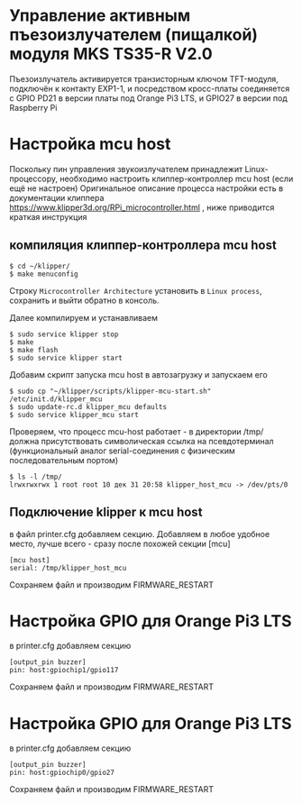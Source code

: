 # Управление активным пъезоизлучателем (пищалкой) модуля MKS TS35-R V2.0

Пъезоизлучатель активируется транзисторным ключом TFT-модуля, подключён к контакту EXP1-1, и посредством кросс-платы соединяется с GPIO PD21 
в версии платы под Orange Pi3 LTS, и GPIO27 в версии под Raspberry Pi

# Настройка mcu host

Поскольку пин управления звукоизлучателем принадлежит Linux-процессору, необходимо настроить клиппер-контроллер mcu host (если ещё не настроен)
Оригинальное описание процесса настройки есть в документации клиппера https://www.klipper3d.org/RPi_microcontroller.html , ниже приводится краткая инструкция

## компиляция клиппер-контроллера mcu host

```console
$ cd ~/klipper/
$ make menuconfig
```

Строку ```Microcontroller Architecture``` установить в ```Linux process```, сохранить и выйти обратно в консоль. 

Далее компилируем и устанавливаем

```console
$ sudo service klipper stop
$ make
$ make flash
$ sudo service klipper start
```

Добавим скрипт запуска mcu host в автозагрузку и запускаем его

```console
$ sudo cp "~/klipper/scripts/klipper-mcu-start.sh" /etc/init.d/klipper_mcu
$ sudo update-rc.d klipper_mcu defaults
$ sudo service klipper_mcu start
```

Проверяем, что процесс mcu-host работает - в директории /tmp/ должна присутствовать символическая ссылка на псевдотерминал 
(функциональный аналог serial-соединения c физическим последовательным портом)

```console
$ ls -l /tmp/
lrwxrwxrwx 1 root root 10 дек 31 20:58 klipper_host_mcu -> /dev/pts/0
```

## Подключение klipper к mcu host

в файл printer.cfg добавляем секцию. Добавляем в любое удобное место, лучше всего - сразу после похожей секции \[mcu\]

```
[mcu host]
serial: /tmp/klipper_host_mcu
```

Сохраняем файл и производим FIRMWARE_RESTART

# Настройка GPIO для Orange Pi3 LTS

в printer.cfg добавляем секцию

```
[output_pin buzzer]
pin: host:gpiochip1/gpio117
```

Сохраняем файл и производим FIRMWARE_RESTART

# Настройка GPIO для Orange Pi3 LTS

в printer.cfg добавляем секцию

```
[output_pin buzzer]
pin: host:gpiochip0/gpio27
```

Сохраняем файл и производим FIRMWARE_RESTART
